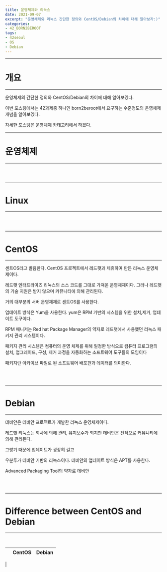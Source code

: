```yaml
---
title: 운영체제와 리눅스
date: 2021-09-07
excerpt: "운영체제와 리눅스 간단한 정의와 CentOS/Debian의 차이에 대해 알아보자:)"
categories:
- 42_BORN2BEROOT
tags:
- 42seoul
- OS
- Debian
---
```


---

# 개요

---

운영체제의 간단한 정의와 CentOS/Debian의 차이에 대해 알아보겠다.

이번 포스팅에서는 42과제중 하나인 born2beroot에서 요구하는 수준정도의 운영체제 개념을 알아보겠다.

자세한 포스팅은 운영체제 카테고리에서 하겠다.

---

# 운영체제

---





<br />
<br />


---

# Linux

---




<br />
<br />


---

# CentOS

---

센트OS라고 발음한다. CentOS 프로젝트에서 레드햇과 제휴하여 만든 리눅스 운영체제이다. 

레드햇 엔터프라이즈 리눅스의 소스 코드를 그대로 가져온 운영체제이다. 그러나 레드햇의 기술 지원은 받지 않으며 커뮤니티에 의해 관리된다.

거의 대부분의 서버 운영체제로 센트OS를 사용한다. 

업데이트 방식은 Yum을 사용한다. yum은 RPM 기반의 시스템을 위한 설치,제거, 업데이트 도구이다.

RPM 매니저는 Red hat Package Manager의 약자로 레드햇에서 사용했던 리눅스 패키지 관리 시스템이다.

패키지 관리 시스템은 컴퓨터의 운영 체제를 위해 일정한 방식으로 컴퓨터 프로그램의 설치, 업그레이드, 구성, 제거 과정을 자동화하는 소프트웨어 도구들의 모임이다

패키지란 아카이브 파일로 된 소프트웨어 배포판과 데이터를 의미한다.


<br />
<br />


---

# Debian

---

데비안은 데비안 프로젝트가 개발한 리눅스 운영체제이다. 

레드햇 리눅스는 회사에 의해 관리, 유지보수가 되지만 데비안은 전적으로 커뮤니티에 의해 관리된다.

그렇기 때문에 업데이트가 굉장히 길고

우분투가 데비안 기반의 리눅스이다. 데비안의 업데이트 방식은 APT를 사용한다.

Advanced Packaging Tool의 약자로 데비안 



<br />
<br />


---

# Difference between CentOS and Debian

---


<br />

|  | CentOS | Debian |
| --- | --- | --- | 
|

<br />
